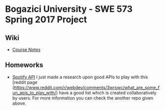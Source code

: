 # Bogazici University - SWE 573 Spring 2017 Project



## Wiki
* [Course Notes](https://github.com/fatiharaci/Spring2017Swe573/wiki/Course-Notes)



## Homeworks
* [Spotify API](https://github.com/fatiharaci/SpotifyWebApi)
I just made a research upon good APIs to play with this [reddit page (https://www.reddit.com/r/webdev/comments/3wrswc/what_are_some_fun_apis_to_play_with/) have a good list which is created collaboratively by users. For more information you can check the another repo given above.
